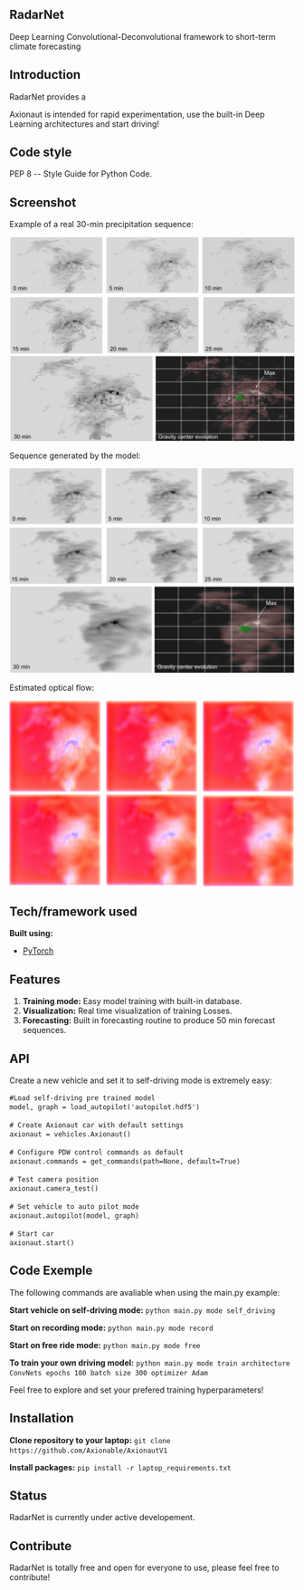 ## RadarNet
Deep Learning Convolutional-Deconvolutional framework to short-term climate forecasting


## Introduction
RadarNet provides a 

Axionaut is intended for rapid experimentation, use the built-in Deep Learning architectures and start driving!


## Code style
PEP 8 -- Style Guide for Python Code.


## Screenshot
Example of a real 30-min precipitation sequence:

![alt text](/Photos/real_sequence_example.png)


Sequence generated by the model:

![alt text](/Photos/predicted_sequence.png)


Estimated optical flow:

![alt text](/Photos/optical_flow.png)


## Tech/framework used

<b>Built using:</b>
- [PyTorch](http://pytorch.org)


## Features

1. <strong>Training mode:</strong> Easy model training with built-in database.
2. <strong>Visualization:</strong> Real time visualization of training Losses.
3. <strong>Forecasting:</strong> Built in forecasting routine to produce 50 min forecast sequences.


## API

Create a new vehicle and set it to self-driving mode is extremely easy:

	#Load self-driving pre trained model
    model, graph = load_autopilot('autopilot.hdf5')

    # Create Axionaut car with default settings
    axionaut = vehicles.Axionaut()

    # Configure PDW control commands as default
    axionaut.commands = get_commands(path=None, default=True)

    # Test camera position
    axionaut.camera_test()

    # Set vehicle to auto pilot mode 
    axionaut.autopilot(model, graph)

    # Start car   
    axionaut.start()

## Code Exemple

The following commands are avaliable when using the main.py example:

<strong>Start vehicle on self-driving mode:</strong>
`python main.py mode self_driving`

<strong>Start on recording mode:</strong>
`python main.py mode record`

<strong>Start on free ride mode:</strong>
`python main.py mode free`

<strong>To train your own driving model:</strong>
`python main.py mode train architecture ConvNets epochs 100 batch size 300 optimizer Adam`

Feel free to explore and set your prefered training hyperparameters!


## Installation
<strong>Clone repository to your laptop:</strong>
`git clone https://github.com/Axionable/AxionautV1`

<strong>Install packages:</strong>
`pip install -r laptop_requirements.txt`


## Status

RadarNet is currently under active developement.

## Contribute

RadarNet is totally free and open for everyone to use, please feel free to contribute!



